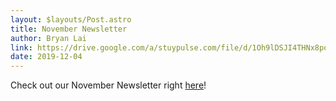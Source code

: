 ```yaml
---
layout: $layouts/Post.astro
title: November Newsletter
author: Bryan Lai
link: https://drive.google.com/a/stuypulse.com/file/d/1Oh9lDSJI4THNx8poKEuuucSPnozhJWYK/view?usp=sharing
date: 2019-12-04
---
```

Check out our November Newsletter right [here](https://drive.google.com/a/stuypulse.com/file/d/1Oh9lDSJI4THNx8poKEuuucSPnozhJWYK/view?usp=sharing)!
